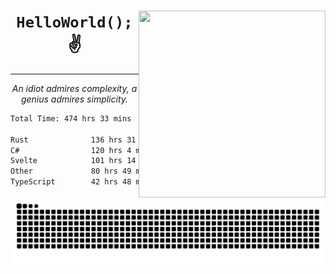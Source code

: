 <div text-align="center">
    <img src="https://i.imgur.com/h1q15Kt.gife" align="right" width="299" height="299">
    <h1 align="center"><code>HelloWorld();</code> ✌️</h1>
    <hr>
    <p align="center"><i>An idiot admires complexity, a genius admires simplicity.</i></p>
</div>

<!--START_SECTION:waka-->

```txt
Total Time: 474 hrs 33 mins

Rust              136 hrs 31 mins ██████░░░░░░░░░░░░░░░░░░░   24.58 %
C#                120 hrs 4 mins  █████▒░░░░░░░░░░░░░░░░░░░   21.62 %
Svelte            101 hrs 14 mins ████▓░░░░░░░░░░░░░░░░░░░░   18.23 %
Other             80 hrs 49 mins  ███▓░░░░░░░░░░░░░░░░░░░░░   14.55 %
TypeScript        42 hrs 48 mins  ██░░░░░░░░░░░░░░░░░░░░░░░   07.71 %
```

<!--END_SECTION:waka-->

<picture>
  <source media="(prefers-color-scheme: dark)" srcset="https://raw.githubusercontent.com/Somfic/Somfic/main/github-contribution-grid-snake-dark.svg">
  <source media="(prefers-color-scheme: light)" srcset="https://raw.githubusercontent.com/Somfic/Somfic/main/github-contribution-grid-snake.svg">
  <img alt="github contribution grid snake animation" src="https://raw.githubusercontent.com/Somfic/Somfic/main/github-contribution-grid-snake.svg">
</picture>
